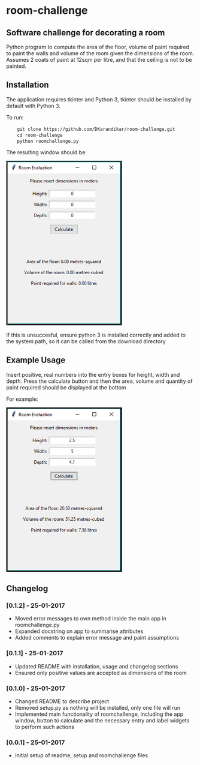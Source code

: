 # room-challenge

## Software challenge for decorating a room

Python program to compute the area of the floor, volume of paint required to paint the walls and volume of the room given the dimensions of the room. Assumes 2 coats of paint at 12sqm per litre, and that the ceiling is not to be painted.

## Installation

The application requires tkinter and Python 3, tkinter should be installed by default with Python 3. 

To run:

        git clone https://github.com/DKarandikar/room-challenge.git
        cd room-challenge
        python roomchallenge.py

The resulting window should be: 

![Main Page](images/frontpage.png)

If this is unsuccesful, ensure python 3 is installed correctly and added to the system path, so it can be called from the download directory

## Example Usage

Insert positive, real numbers into the entry boxes for height, width and depth. Press the calculate button and then the area, volume and quantity of paint required should be displayed at the bottom

For example: 

![Example Usage](images/example.png)

## Changelog

### [0.1.2] - 25-01-2017
- Moved error messages to own method inside the main app in roomchallenge.py
- Expanded docstring on app to summarise attributes
- Added comments to explain error message and paint assumptions

### [0.1.1] - 25-01-2017
- Updated README with installation, usage and changelog sections
- Ensured only positive values are accepted as dimensions of the room

### [0.1.0] - 25-01-2017
- Changed README to describe project
- Removed setup.py as nothing will be installed, only one file will run
- Implemented main functionality of roomchallenge, including the app window, button to calculate and the necessary entry and label widgets to perform such actions

### [0.0.1] - 25-01-2017
- Initial setup of readme, setup and roomchallenge files

